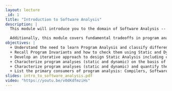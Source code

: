 ```yaml
---
layout: lecture
_id: 1
title: "Introduction to Software Analysis"
description: |
  This module will introduce you to the domain of Software Analysis -- interchangeably called Program Analysis -- and its role in checking correctness properties of programs. You will learn about a general class of properties, called program invariants, and how they can be checked using static and dynamic analyses. Then, you’ll learn a step-by-step process of designing a static analysis to check program invariants. Through different examples, you will witness how this process achieves its objective by abstractly evaluating programs.

  Additionally, this module covers fundamental tradeoffs in program analysis. Based on these tradeoffs, program analyses are characterized along two dimensions: Soundness and Completeness. You’ll learn how to calculate precision, recall, and F-measure of program analysis that will enable you to measure its accuracy. You will also learn how the Undecidability of program correctness properties necessitates these tradeoffs. In the end, you’ll learn about the primary consumers of program analysis and their examples.
objectives: |
  + Understand the need to learn Program Analysis and classify different analysis approaches into Static, Dynamic, and Hybrid.
  + Recall Program Invariants and how to check them using Static and Dynamic analysis.
  + Develop an iterative approach to design Static Analysis including components such as Program Representation, Abstract Domain, Transfer Functions, and Fixed-Point Computation Algorithm.
  + Characterize program analyses (static and dynamic) on the basis of Soundness and Completeness and determine the tradeoffs made.
  + Characterize program analyses (static and dynamic) and quantify the accuracy of an analysis on the basis of Precision, Recall, and F-Measure.
  + List the primary consumers of program analysis: Compilers, Software Quality Tools, and Integrated Development Environments and give their examples.
slides: intro_to_software_analysis.pdf
video: "https://youtu.be/v0dKdfmziHs"
---
```

